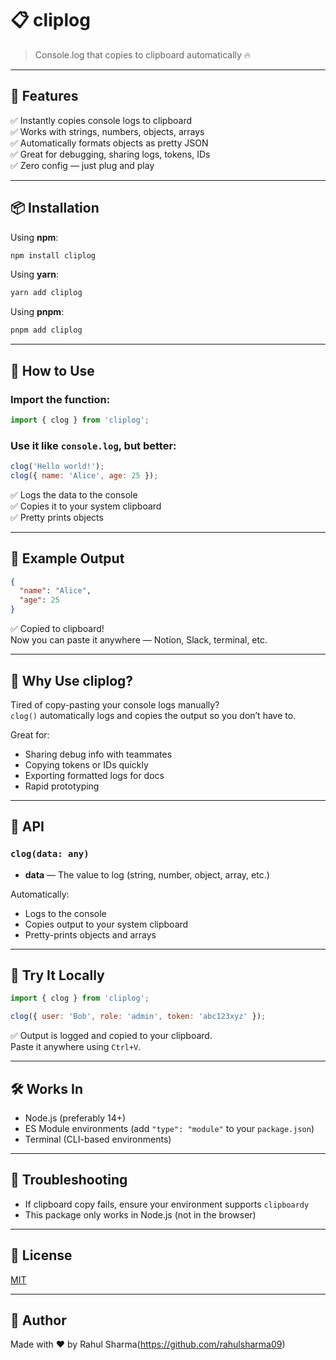 
# 📋 cliplog

> Console.log that copies to clipboard automatically 🔥

---

## 🚀 Features

✅ Instantly copies console logs to clipboard  
✅ Works with strings, numbers, objects, arrays  
✅ Automatically formats objects as pretty JSON  
✅ Great for debugging, sharing logs, tokens, IDs  
✅ Zero config — just plug and play

---

## 📦 Installation

Using **npm**:

```bash
npm install cliplog
```

Using **yarn**:

```bash
yarn add cliplog
```

Using **pnpm**:

```bash
pnpm add cliplog
```

---

## 📖 How to Use

### Import the function:

```js
import { clog } from 'cliplog';
```

### Use it like `console.log`, but better:

```js
clog('Hello world!');
clog({ name: 'Alice', age: 25 });
```

✅ Logs the data to the console  
✅ Copies it to your system clipboard  
✅ Pretty prints objects

---

## 📂 Example Output

```json
{
  "name": "Alice",
  "age": 25
}
```

✅ Copied to clipboard!  
Now you can paste it anywhere — Notion, Slack, terminal, etc.

---

## 📌 Why Use cliplog?

Tired of copy-pasting your console logs manually?  
`clog()` automatically logs and copies the output so you don’t have to.

Great for:

- Sharing debug info with teammates
- Copying tokens or IDs quickly
- Exporting formatted logs for docs
- Rapid prototyping

---

## 🔧 API

### `clog(data: any)`

- **data** — The value to log (string, number, object, array, etc.)

Automatically:
- Logs to the console
- Copies output to your system clipboard
- Pretty-prints objects and arrays

---

## 🧪 Try It Locally

```js
import { clog } from 'cliplog';

clog({ user: 'Bob', role: 'admin', token: 'abc123xyz' });
```

✅ Output is logged and copied to your clipboard.  
Paste it anywhere using `Ctrl+V`.

---

## 🛠️ Works In

- Node.js (preferably 14+)
- ES Module environments (add `"type": "module"` to your `package.json`)
- Terminal (CLI-based environments)

---

## 🐛 Troubleshooting

- If clipboard copy fails, ensure your environment supports `clipboardy`
- This package only works in Node.js (not in the browser)

---

## 📄 License

[MIT](./LICENSE)

---

## 🙌 Author

Made with ❤️ by Rahul Sharma(https://github.com/rahulsharma09)
